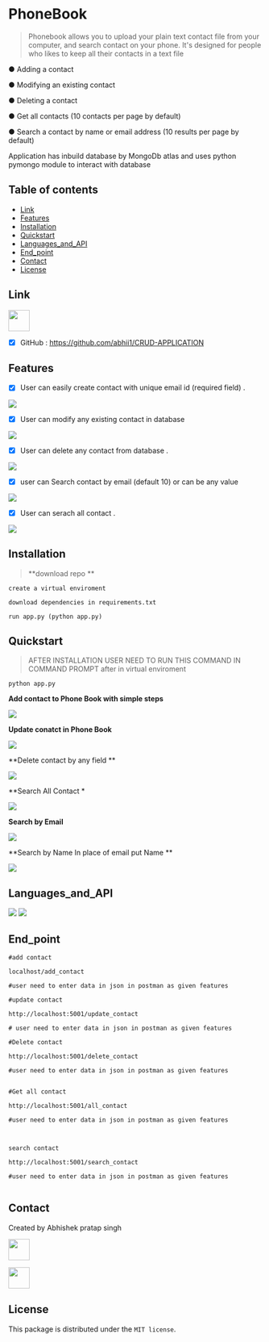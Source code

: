 # PhoneBook

>Phonebook allows you to upload your plain text contact file from your computer, and search contact on your phone. It's designed
for people who likes to keep all their contacts in a text file

● Adding a contact <br />

● Modifying an existing contact  <br />

● Deleting a contact  <br />

● Get all contacts (10 contacts per page by default)  <br />

● Search a contact by name or email address (10 results per page by default)  <br />


Application has inbuild database by MongoDb atlas and uses python pymongo module to interact with database 


## Table of contents


* [Link](#Link)
* [Features](#Features)
* [Installation](#screenshots)
* [Quickstart](#Quickstart)
* [Languages_and_API](#Languages_and_API)
* [End_point](#End_point)
* [Contact](#contact)
* [License](#License)


## Link

<img src="https://avatars1.githubusercontent.com/u/9919?s=200&v=4" width="42" height="42">

- [X] GitHub : https://github.com/abhii1/CRUD-APPLICATION



## Features


- [X] User can easily create contact with unique email id (required field) .

<img src="https://user-images.githubusercontent.com/49953175/105624045-8493d500-5e44-11eb-9ff0-64dd65172f60.PNG" >



- [X] User can modify any existing contact in database 


<img src="https://user-images.githubusercontent.com/49953175/105623971-07686000-5e44-11eb-9266-2507e6fa0fb5.PNG" >



- [X] User can delete any contact from database .


<img src="https://user-images.githubusercontent.com/49953175/105623994-2f57c380-5e44-11eb-8e92-6faf6340c7ea.PNG" >


- [X] user can Search contact by email (default 10) or can be any value 


<img src="https://user-images.githubusercontent.com/49953175/105624015-48607480-5e44-11eb-95b8-84aa51fa8e25.PNG" >

- [X] User can serach all contact .

<img src="https://user-images.githubusercontent.com/49953175/105624031-6af28d80-5e44-11eb-9f88-bee2cb0ec1d5.PNG" >




## Installation

>  **download repo **

     
     
```
create a virtual enviroment 

download dependencies in requirements.txt

run app.py (python app.py)

```



## Quickstart

>AFTER INSTALLATION USER NEED TO RUN THIS COMMAND IN COMMAND PROMPT after in virtual enviroment 

```
python app.py

```




**Add contact  to Phone Book  with simple steps**
  

<img src="https://user-images.githubusercontent.com/49953175/105624972-e0159100-5e4b-11eb-9820-ea8442effcc7.gif" >


**Update conatct in Phone Book**





<img src="https://user-images.githubusercontent.com/49953175/105625063-806bb580-5e4c-11eb-8065-effcfcb02ed3.gif" >


**Delete contact by any field **




<img src="https://user-images.githubusercontent.com/49953175/105625086-b01abd80-5e4c-11eb-91bf-8a8fbd8ea7b7.gif" >



**Search All Contact *

 



<img src="https://user-images.githubusercontent.com/49953175/105625098-d3de0380-5e4c-11eb-8b24-e207c256bfaf.gif" >


**Search by Email**



<img src="https://user-images.githubusercontent.com/49953175/105625280-e73d9e80-5e4d-11eb-86cb-9610b6df8805.gif" >


**Search by Name  In place of email put Name **





<img src="https://user-images.githubusercontent.com/49953175/105625280-e73d9e80-5e4d-11eb-86cb-9610b6df8805.gif" >


                           

## Languages_and_API


<img src="https://miro.medium.com/max/2496/1*uYcRdZDho2AicwI9k84kpw.jpeg">



<img src="https://files.realpython.com/media/flask.3aee85149243.png">








## End_point

```
#add contact 
   
localhost/add_contact

#user need to enter data in json in postman as given features 

   ```
   
```
#update contact 

http://localhost:5001/update_contact 

# user need to enter data in json in postman as given features 

```

```
#Delete contact 

http://localhost:5001/delete_contact

#user need to enter data in json in postman as given features 


```

```
#Get all contact 

http://localhost:5001/all_contact

#user need to enter data in json in postman as given features



```

```
search contact 

http://localhost:5001/search_contact

#user need to enter data in json in postman as given features


```



## Contact


Created by Abhishek pratap singh

[<img src="https://cdns.iconmonstr.com/wp-content/assets/preview/2012/240/iconmonstr-linkedin-3.png" width="42" height="42">](https://www.linkedin.com/in/abhishek-pratap-singh-44a96816b/)

[<img src="https://9to5google.com/wp-content/uploads/sites/4/2016/08/gmail-logo.png?w=1280" width="42" height="42">](abhisheklumiamicro@gmail.com)


## License

This package is distributed under the `MIT license`.
